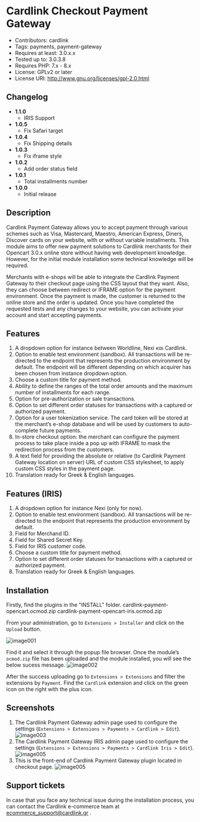 # Cardlink Checkout Payment Gateway

- Contributors: cardlink
- Tags: payments, payment-gateway
- Requires at least: 3.0.x.x
- Tested up to: 3.0.3.8
- Requires PHP: 7.x - 8.x
- License: GPLv2 or later
- License URI: http://www.gnu.org/licenses/gpl-2.0.html

## Changelog

- **1.1.0**
  - IRIS Support
- **1.0.5**
  - Fix Safari target
- **1.0.4**
  - Fix Shipping details
- **1.0.3**
  - Fix iframe style
- **1.0.2**
  - Add order status field
- **1.0.1**
  - Total installments number
- **1.0.0**
  - Initial release

## Description

Cardlink Payment Gateway allows you to accept payment through various schemes such as Visa, Mastercard, Maestro, American Express, Diners, Discover cards on your website, with or without variable installments.
This module aims to offer new payment solutions to Cardlink merchants for their Opencart 3.0.x online store without having web development knowledge. However, for the initial module installation some technical knowledge will be required.

Merchants with e-shops will be able to integrate the Cardlink Payment Gateway to their checkout page using the CSS layout that they want. Also, they can choose between redirect or IFRAME option for the payment environment. Once the payment is made, the customer is returned to the online store and the order is updated.
Once you have completed the requested tests and any changes to your website, you can activate your account and start accepting payments. 

## Features

1. A dropdown option for instance between Worldline, Nexi και Cardlink.
2. Option to enable test environment (sandbox). All transactions will be re-directed to the endpoint that represents the production environment by default. The endpoint will be different depending on which acquirer has been chosen from instance dropdown option.
3. Choose a custom title for payment method.
4. Ability to define the ranges of the total order amounts and the maximum number of installments for each range.
5. Option for pre-authorization or sale transactions.
6. Option to set different order statuses for transactions with a captured or authorized payment.
7. Option for a user tokenization service. The card token will be stored at the merchant’s e-shop database and will be used by customers to auto-complete future payments. 
8. In-store checkout option: the merchant can configure the payment process to take place inside a pop up with IFRAME to mask the redirection process from the customers.
9. A text field for providing the absolute or relative (to Cardlink Payment Gateway location on server) URL of custom CSS stylesheet, to apply custom CSS styles in the payment page.
10. Translation ready for Greek & English languages.

## Features (IRIS)

1. A dropdown option for instance Nexi (only for now).
2. Option to enable test environment (sandbox). All transactions will be re-directed to the endpoint that represents the production environment by default.
3. Field for Merchand ID.
4. Field for Shared Secret Key.
5. Field for IRIS customer code.
6. Choose a custom title for payment method.
7. Option to set different order statuses for transactions with a captured or authorized payment.
8. Translation ready for Greek & English languages.

## Installation

Firstly, find the plugins in the "INSTALL" folder. 
cardlink-payment-opencart.ocmod.zip
cardlink-payment-opencart-iris.ocmod.zip

From your administration, go to ``Extensions > Installer`` and click on the ``Upload`` button.

![image001](https://developer.cardlink.gr/downloads/cardlink-payment-gateway-opencart-assets/image001.png)

Find it and select it through the popup file browser. Once the module’s ``ocmod.zip`` file has been uploaded and the module installed, you will see the below sucess message.
![image002](https://developer.cardlink.gr/downloads/cardlink-payment-gateway-opencart-assets/image002.png)

After the success uploading go to ``Extensions > Extensions`` and filter the extensions by ``Payment``.
Find the ``Cardlink`` extension and click on the green icon on the right with the plus icon. 


## Screenshots

1. The Cardlink Payment Gateway admin page used to configure the settings (``Extensions > Extensions > Payments > Cardlink > Edit``).
![image003](https://developer.cardlink.gr/downloads/cardlink-payment-gateway-opencart-assets/image003.png) 
1. The Cardlink Payment Gateway IRIS admin page used to configure the settings (``Extensions > Extensions > Payments > Cardlink Iris > Edit``).
![image005](https://developer.cardlink.gr/downloads/cardlink-payment-gateway-opencart-assets/image005.png) 
3. This is the front-end of Cardlink Payment Gateway plugin located in checkout page.
![image005](https://developer.cardlink.gr/downloads/cardlink-payment-gateway-opencart-assets/image004.png)

##  Support tickets

In case that you face any technical issue during the installation process, you can contact the Cardlink e-commerce team at ecommerce_support@cardlink.gr .